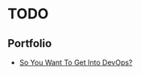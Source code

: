 # TODO

## Portfolio
- [So You Want To Get Into DevOps?](https://www.youtube.com/watch?app=desktop&v=6K7V8Wvor1w)

